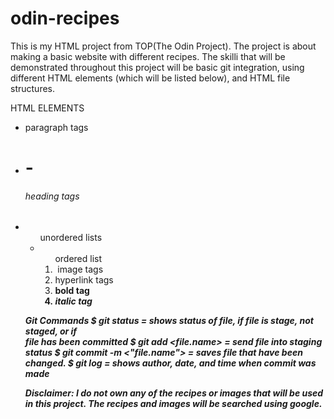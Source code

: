 # odin-recipes

This is my HTML project from TOP(The Odin Project). The project is about
making a basic website with different recipes. The skilli that will be demonstrated throughout this project will be basic git integration, using different HTML elements (which will be listed below), and HTML file structures.

HTML ELEMENTS
    <ul>
    <li><p> paragraph tags</li>
    <li><h1> - <h6> heading tags</li>
    <li><ul> unordered lists</li>
    <li><ol> ordered list</li>
    <li><img> image tags</li>
    <li><a> hyperlink tags</li>
    <li><strong> bold tag</li>
    <li><em> italic tag</li>
    </ul>

Git Commands
$ git status = shows status of file, if file is stage, not staged, or if   
                file has been committed
$ git add <file.name> = send file into staging status
$ git commit -m <"file.name"> = saves file that have been changed.
$ git log = shows author, date, and time when commit was made


Disclaimer: I do not own any of the recipes or images that will be used in this project. The recipes and images will be searched using google.